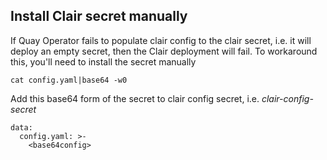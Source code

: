 ## Install Clair secret manually

If Quay Operator fails to populate clair config to the clair secret, i.e. it will deploy an empty secret, then the Clair deployment will fail.
To workaround this, you'll need to install the secret manually

```
cat config.yaml|base64 -w0
```

Add this base64 form of the secret to clair config secret, i.e. *clair-config-secret*
```
data: 
  config.yaml: >-
    <base64config>
```

